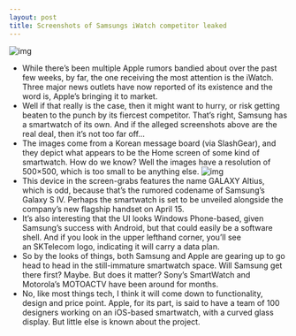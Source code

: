 ```yaml
---
layout: post
title: Screenshots of Samsungs iWatch competitor leaked
---
```

![img](http://media.idownloadblog.com/wp-content/uploads/2013/02/samsung-smartwatch-1.jpg)
* While there’s been multiple Apple rumors bandied about over the past few weeks, by far, the one receiving the most attention is the iWatch. Three major news outlets have now reported of its existence and the word is, Apple’s bringing it to market.
* Well if that really is the case, then it might want to hurry, or risk getting beaten to the punch by its fiercest competitor. That’s right, Samsung has a smartwatch of its own. And if the alleged screenshots above are the real deal, then it’s not too far off…
* The images come from a Korean message board (via SlashGear), and they depict what appears to be the Home screen of some kind of smartwatch. How do we know? Well the images have a resolution of 500×500, which is too small to be anything else.
![img](http://media.idownloadblog.com/wp-content/uploads/2013/02/samsung-smartwatch-2.jpg)
* This device in the screen-grabs features the name GALAXY Altius, which is odd, because that’s the rumored codename of Samsung’s Galaxy S IV. Perhaps the smartwatch is set to be unveiled alongside the company’s new flagship handset on April 15.
* It’s also interesting that the UI looks Windows Phone-based, given Samsung’s success with Android, but that could easily be a software shell. And if you look in the upper lefthand corner, you’ll see an SKTelecom logo, indicating it will carry a data plan.
* So by the looks of things, both Samsung and Apple are gearing up to go head to head in the still-immature smartwatch space. Will Samsung get there first? Maybe. But does it matter? Sony’s SmartWatch and Motorola’s MOTOACTV have been around for months.
* No, like most things tech, I think it will come down to functionality, design and price point. Apple, for its part, is said to have a team of 100 designers working on an iOS-based smartwatch, with a curved glass display. But little else is known about the project.

